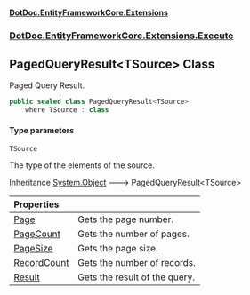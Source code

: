 #### [DotDoc\.EntityFrameworkCore\.Extensions](Home 'Home')
### [DotDoc\.EntityFrameworkCore\.Extensions\.Execute](DotDoc.EntityFrameworkCore.Extensions.Execute 'DotDoc\.EntityFrameworkCore\.Extensions\.Execute')

## PagedQueryResult\<TSource\> Class

Paged Query Result\.

```csharp
public sealed class PagedQueryResult<TSource>
    where TSource : class
```
#### Type parameters

<a name='DotDoc.EntityFrameworkCore.Extensions.Execute.PagedQueryResult_TSource_.TSource'></a>

`TSource`

The type of the elements of the source\.

Inheritance [System\.Object](https://learn.microsoft.com/en-us/dotnet/api/system.object 'System\.Object') &#129106; PagedQueryResult\<TSource\>

| Properties | |
| :--- | :--- |
| [Page](PagedQueryResult_TSource_.Page 'DotDoc\.EntityFrameworkCore\.Extensions\.Execute\.PagedQueryResult\<TSource\>\.Page') | Gets the page number\. |
| [PageCount](PagedQueryResult_TSource_.PageCount 'DotDoc\.EntityFrameworkCore\.Extensions\.Execute\.PagedQueryResult\<TSource\>\.PageCount') | Gets the number of pages\. |
| [PageSize](PagedQueryResult_TSource_.PageSize 'DotDoc\.EntityFrameworkCore\.Extensions\.Execute\.PagedQueryResult\<TSource\>\.PageSize') | Gets the page size\. |
| [RecordCount](PagedQueryResult_TSource_.RecordCount 'DotDoc\.EntityFrameworkCore\.Extensions\.Execute\.PagedQueryResult\<TSource\>\.RecordCount') | Gets the number of records\. |
| [Result](PagedQueryResult_TSource_.Result 'DotDoc\.EntityFrameworkCore\.Extensions\.Execute\.PagedQueryResult\<TSource\>\.Result') | Gets the result of the query\. |
